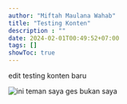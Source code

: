 ```yaml
---
author: "Miftah Maulana Wahab"
title: "Testing Konten"
description : ""
date: 2024-02-01T00:49:52+07:00
tags: []
showToc: true
---
```

edit testing konten baru

![ini teman saya ges bukan saya](https://miftah-maulana.my.id/assets/images/The-Amazing-Febryan-2.jpg)
